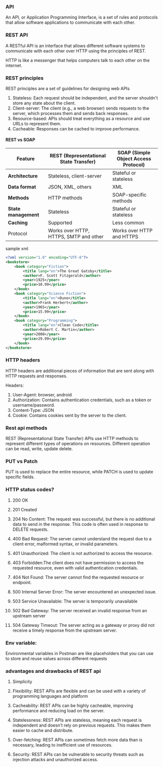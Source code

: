 ### API

An API, or Application Programming Interface, is a set of rules and protocols that allow software applications to communicate with each other.

### REST API

A RESTful API is an interface that allows different software systems to communicate with each other over HTTP using the principles of REST.

HTTP is like a messenger that helps computers talk to each other on the internet.

### REST principles

REST principles are a set of guidelines for designing web APIs

1. Stateless: Each request should be independent, and the server shouldn't store any state about the client.
2. Client-server: The client (e.g., a web browser) sends requests to the server, which processes them and sends back responses.
3. Resource-based: APIs should treat everything as a resource and use URLs to represent them.
4. Cacheable: Responses can be cached to improve performance.

#### REST vs SOAP

| Feature              | REST (Representational State Transfer) | SOAP (Simple Object Access Protocol) |
| -------------------- | -------------------------------------- | ------------------------------------ |
| **Architecture**     | Stateless, client-server               | Stateful or stateless                |
| **Data format**      | JSON, XML, others                      | XML                                  |
| **Methods**          | HTTP methods                           | SOAP-specific methods                |
| **State management** | Stateless                              | Stateful or stateless                |
| **Caching**          | Supported                              | Less common                          |
| Protocol             | Works over HTTP, HTTPS, SMTP and other | Works over HTTP and HTTPS            |

sample xml

```xml
<?xml version="1.0" encoding="UTF-8"?>
<bookstore>
    <book category="Fiction">
        <title lang="en">The Great Gatsby</title>
        <author>F. Scott Fitzgerald</author>
        <year>1925</year>
        <price>10.99</price>
    </book>
    <book category="Science Fiction">
        <title lang="en">Dune</title>
        <author>Frank Herbert</author>
        <year>1965</year>
        <price>15.99</price>
    </book>
    <book category="Programming">
        <title lang="en">Clean Code</title>
        <author>Robert C. Martin</author>
        <year>2008</year>
        <price>29.99</price>
    </book>
</bookstore>
```

### HTTP headers

HTTP headers are additional pieces of information that are sent along with HTTP requests and responses.

Headers:

1. User-Agent: browser, android
2. Authorization: Contains authentication credentials, such as a token or username/password.
3. Content-Type: JSON
4. Cookie: Contains cookies sent by the server to the client.

### Rest api methods

REST (Representational State Transfer) APIs use HTTP methods to represent different types of operations on resources. Different operation can be read, write, update delete.

### PUT vs Patch

PUT is used to replace the entire resource, while PATCH is used to update specific fields.

### HTTP status codes?

1. 200 OK
2. 201 Created
3. 204 No Content: The request was successful, but there is no additional data to send in the response. This code is often used in response to DELETE requests.
4. 400 Bad Request: The server cannot understand the request due to a client error, malformed syntax, or invalid parameters.
5. 401 Unauthorized: The client is not authorized to access the resource.
6. 403 Forbidden:The client does not have permission to access the requested resource, even with valid authentication credentials.

7. 404 Not Found: The server cannot find the requested resource or endpoint.

8. 500 Internal Server Error: The server encountered an unexpected issue.

9. 503 Service Unavailable: The server is temporarily unavailable
10. 502 Bad Gateway: The server received an invalid response from an upstream server
11. 504 Gateway Timeout: The server acting as a gateway or proxy did not receive a timely response from the upstream server.

### Env variable:

Environmental variables in Postman are like placeholders that you can use to store and reuse values across different requests

### advantages and drawbacks of REST api

1. Simplicity
2. Flexibility: REST APIs are flexible and can be used with a variety of programming languages and platform
3. Cacheability: REST APIs can be highly cacheable, improving performance and reducing load on the server.
4. Statelessness: REST APIs are stateless, meaning each request is independent and doesn't rely on previous requests. This makes them easier to cache and distribute.

5. Over-fetching: REST APIs can sometimes fetch more data than is necessary, leading to inefficient use of resources.
6. Security: REST APIs can be vulnerable to security threats such as injection attacks and unauthorized access.
